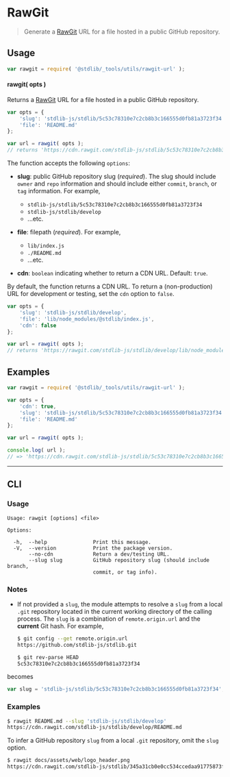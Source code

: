 # RawGit

> Generate a [RawGit][rawgit] URL for a file hosted in a public GitHub repository.

<!-- Section to include introductory text. Make sure to keep an empty line after the intro `section` element and another before the `/section` close. -->

<section class="intro">

</section>

<!-- /.intro -->

<!-- Package usage documentation. -->

<section class="usage">

## Usage

```javascript
var rawgit = require( '@stdlib/_tools/utils/rawgit-url' );
```

#### rawgit( opts )

Returns a [RawGit][rawgit] URL for a file hosted in a public GitHub repository.

```javascript
var opts = {
    'slug': 'stdlib-js/stdlib/5c53c78310e7c2cb8b3c166555d0fb81a3723f34',
    'file': 'README.md'
};

var url = rawgit( opts );
// returns 'https://cdn.rawgit.com/stdlib-js/stdlib/5c53c78310e7c2cb8b3c166555d0fb81a3723f34/README.md'
```

The function accepts the following `options`:

-   **slug**: public GitHub repository slug (_required_). The slug should include `owner` and `repo` information and should include either `commit`, `branch`, or `tag` information. For example,

    -   `stdlib-js/stdlib/5c53c78310e7c2cb8b3c166555d0fb81a3723f34`
    -   `stdlib-js/stdlib/develop`
    -   ...etc.

-   **file**: filepath (_required_). For example,

    -   `lib/index.js` 
    -   `./README.md`
    -   ...etc.

-   **cdn**: `boolean` indicating whether to return a CDN URL. Default: `true`.

By default, the function returns a CDN URL. To return a (non-production) URL for development or testing, set the `cdn` option to `false`.

```javascript
var opts = {
    'slug': 'stdlib-js/stdlib/develop',
    'file': 'lib/node_modules/@stdlib/index.js',
    'cdn': false
};

var url = rawgit( opts );
// returns 'https://rawgit.com/stdlib-js/stdlib/develop/lib/node_modules/@stdlib/index.js'
```

</section>

<!-- /.usage -->

<!-- Package usage notes. Make sure to keep an empty line after the `section` element and another before the `/section` close. -->

<section class="notes">

</section>

<!-- /.notes -->

<!-- Package usage examples. -->

<section class="examples">

## Examples

<!-- eslint no-undef: "error" -->

```javascript
var rawgit = require( '@stdlib/_tools/utils/rawgit-url' );

var opts = {
    'cdn': true,
    'slug': 'stdlib-js/stdlib/5c53c78310e7c2cb8b3c166555d0fb81a3723f34',
    'file': 'README.md'
};

var url = rawgit( opts );

console.log( url );
// => 'https://cdn.rawgit.com/stdlib-js/stdlib/5c53c78310e7c2cb8b3c166555d0fb81a3723f34/README.md'
```

</section>

<!-- /.examples -->

* * *

<section class="cli">

## CLI

<!-- CLI usage documentation. -->

<section class="usage">

### Usage

```text
Usage: rawgit [options] <file>

Options:

  -h,  --help               Print this message.
  -V,  --version            Print the package version.
       --no-cdn             Return a dev/testing URL.
       --slug slug          GitHub repository slug (should include branch,
                            commit, or tag info).
```

</section>

<!-- /.usage -->

<!-- CLI usage notes. Make sure to keep an empty line after the `section` element and another before the `/section` close. -->

<section class="notes">

### Notes

-   If not provided a `slug`, the module attempts to resolve a `slug` from a local `.git` repository located in the current working directory of the calling process. The `slug` is a combination of `remote.origin.url` and the **current** Git hash. For example,

    ```bash
    $ git config --get remote.origin.url
    https://github.com/stdlib-js/stdlib.git

    $ git rev-parse HEAD
    5c53c78310e7c2cb8b3c166555d0fb81a3723f34
    ```

becomes

```javascript
var slug = 'stdlib-js/stdlib/5c53c78310e7c2cb8b3c166555d0fb81a3723f34';
```

</section>

<!-- /.notes -->

<!-- CLI usage examples. -->

<section class="examples">

### Examples

```bash
$ rawgit README.md --slug 'stdlib-js/stdlib/develop'
https://cdn.rawgit.com/stdlib-js/stdlib/develop/README.md
```

To infer a GitHub repository `slug` from a local `.git` repository, omit the `slug` option.

```bash
$ rawgit docs/assets/web/logo_header.png
https://cdn.rawgit.com/stdlib-js/stdlib/345a31cb0e0cc534ccedaa91775873f3da2038c2/docs/assets/web/logo_header.png
```

</section>

<!-- /.examples -->

</section>

<!-- /.cli -->

<!-- Section to include cited references. If references are included, add a horizontal rule *before* the section. Make sure to keep an empty line after the `section` element and another before the `/section` close. -->

<section class="references">

</section>

<!-- /.references -->

<!-- Section for all links. Make sure to keep an empty line after the `section` element and another before the `/section` close. -->

<section class="links">

[rawgit]: http://rawgit.com/

</section>

<!-- /.links -->
